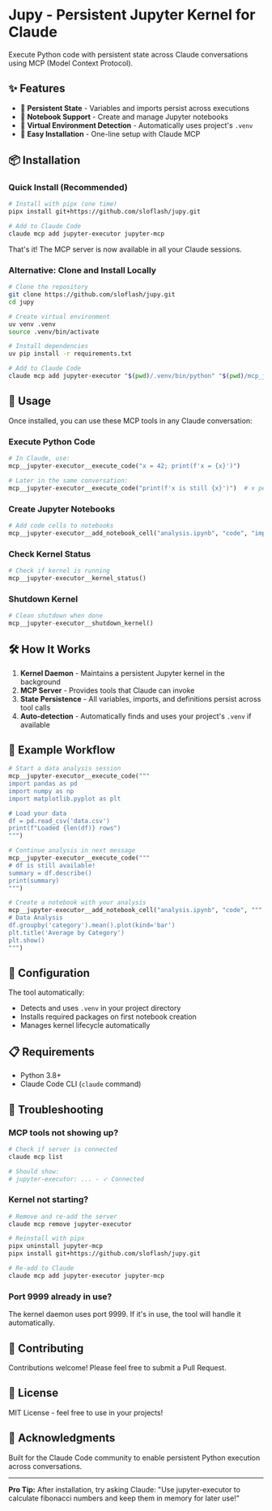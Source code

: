 # Jupy - Persistent Jupyter Kernel for Claude

Execute Python code with persistent state across Claude conversations using MCP (Model Context Protocol).

## ✨ Features

- 🔄 **Persistent State** - Variables and imports persist across executions
- 📓 **Notebook Support** - Create and manage Jupyter notebooks
- 🐍 **Virtual Environment Detection** - Automatically uses project's `.venv`
- 🚀 **Easy Installation** - One-line setup with Claude MCP

## 📦 Installation

### Quick Install (Recommended)

```bash
# Install with pipx (one time)
pipx install git+https://github.com/sloflash/jupy.git

# Add to Claude Code
claude mcp add jupyter-executor jupyter-mcp
```

That's it! The MCP server is now available in all your Claude sessions.

### Alternative: Clone and Install Locally

```bash
# Clone the repository
git clone https://github.com/sloflash/jupy.git
cd jupy

# Create virtual environment
uv venv .venv
source .venv/bin/activate

# Install dependencies
uv pip install -r requirements.txt

# Add to Claude Code
claude mcp add jupyter-executor "$(pwd)/.venv/bin/python" "$(pwd)/mcp_jupyter_server_fast.py"
```

## 🎯 Usage

Once installed, you can use these MCP tools in any Claude conversation:

### Execute Python Code

```python
# In Claude, use:
mcp__jupyter-executor__execute_code("x = 42; print(f'x = {x}')")

# Later in the same conversation:
mcp__jupyter-executor__execute_code("print(f'x is still {x}')")  # x persists!
```

### Create Jupyter Notebooks

```python
# Add code cells to notebooks
mcp__jupyter-executor__add_notebook_cell("analysis.ipynb", "code", "import pandas as pd")
```

### Check Kernel Status

```python
# Check if kernel is running
mcp__jupyter-executor__kernel_status()
```

### Shutdown Kernel

```python
# Clean shutdown when done
mcp__jupyter-executor__shutdown_kernel()
```

## 🛠️ How It Works

1. **Kernel Daemon** - Maintains a persistent Jupyter kernel in the background
2. **MCP Server** - Provides tools that Claude can invoke
3. **State Persistence** - All variables, imports, and definitions persist across tool calls
4. **Auto-detection** - Automatically finds and uses your project's `.venv` if available

## 📝 Example Workflow

```python
# Start a data analysis session
mcp__jupyter-executor__execute_code("""
import pandas as pd
import numpy as np
import matplotlib.pyplot as plt

# Load your data
df = pd.read_csv('data.csv')
print(f"Loaded {len(df)} rows")
""")

# Continue analysis in next message
mcp__jupyter-executor__execute_code("""
# df is still available!
summary = df.describe()
print(summary)
""")

# Create a notebook with your analysis
mcp__jupyter-executor__add_notebook_cell("analysis.ipynb", "code", """
# Data Analysis
df.groupby('category').mean().plot(kind='bar')
plt.title('Average by Category')
plt.show()
""")
```

## 🔧 Configuration

The tool automatically:
- Detects and uses `.venv` in your project directory
- Installs required packages on first notebook creation
- Manages kernel lifecycle automatically

## 📋 Requirements

- Python 3.8+
- Claude Code CLI (`claude` command)

## 🐛 Troubleshooting

### MCP tools not showing up?
```bash
# Check if server is connected
claude mcp list

# Should show:
# jupyter-executor: ... - ✓ Connected
```

### Kernel not starting?
```bash
# Remove and re-add the server
claude mcp remove jupyter-executor

# Reinstall with pipx
pipx uninstall jupyter-mcp
pipx install git+https://github.com/sloflash/jupy.git

# Re-add to Claude
claude mcp add jupyter-executor jupyter-mcp
```

### Port 9999 already in use?
The kernel daemon uses port 9999. If it's in use, the tool will handle it automatically.

## 🤝 Contributing

Contributions welcome! Please feel free to submit a Pull Request.

## 📄 License

MIT License - feel free to use in your projects!

## 🙏 Acknowledgments

Built for the Claude Code community to enable persistent Python execution across conversations.

---

**Pro Tip:** After installation, try asking Claude: "Use jupyter-executor to calculate fibonacci numbers and keep them in memory for later use!"